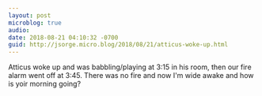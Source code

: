 ```yaml
---
layout: post
microblog: true
audio: 
date: 2018-08-21 04:10:32 -0700
guid: http://jsorge.micro.blog/2018/08/21/atticus-woke-up.html
---
```

Atticus woke up and was babbling/playing at 3:15 in his room, then our fire alarm went  off at 3:45. There was no fire and now I'm wide awake and how is yoir morning going?
